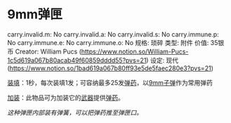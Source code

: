 # 9mm弹匣

carry.invalid.m: No
carry.invalid.a: No
carry.invalid.s: No
carry.immune.p: No
carry.immune.e: No
carry.immune.o: No
规格: 琐碎
类型: 附件
价值: 35银币
Creator: William Pucs (https://www.notion.so/William-Pucs-1c5d619a067b80acab49f60859dddd55?pvs=21)
设定: 现代 (https://www.notion.so/1bad619a067b80ff93e5de5faec280e3?pvs=21)

<aside>

[装填](https://www.notion.so/1b3d619a067b802780a7f5d5de199883?pvs=21)：1秒，每次装填1发；可容纳最多25发[弹药](https://www.notion.so/1b3d619a067b80a69233f4e32634e075?pvs=21)，以[9mm子弹](9mm%E5%AD%90%E5%BC%B9%201bbd619a067b808ea47ce85d8eab547e.md)作为常用弹药

</aside>

<aside>

[加装](https://www.notion.so/1b3d619a067b8046978ac32c46f0bce4?pvs=21)：此物品可为加装它的[武器](https://www.notion.so/1b3d619a067b80529a70eee1166b41ef?pvs=21)提供[弹药](https://www.notion.so/1b3d619a067b80a69233f4e32634e075?pvs=21)。

</aside>

*这种弹匣内部装有弹簧，可以把弹药推至弹匣口。*